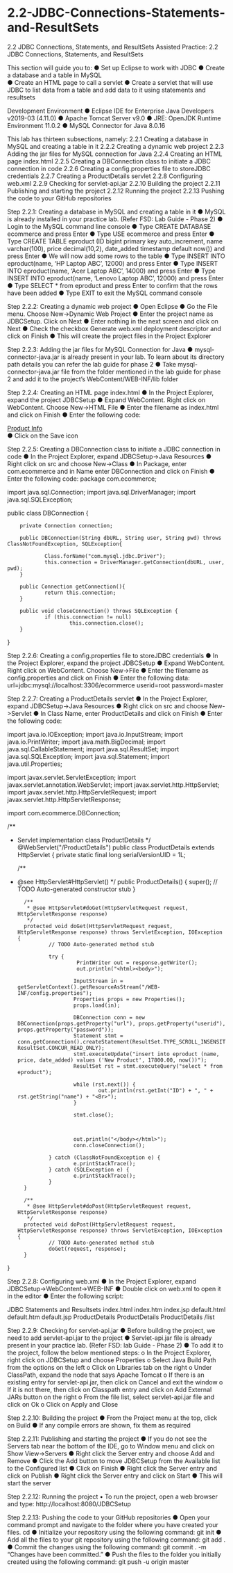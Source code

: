 # 2.2-JDBC-Connections-Statements-and-ResultSets
2.2 JDBC Connections, Statements, and ResultSets
Assisted Practice: 2.2 JDBC Connections, Statements, and ResultSets

This section will guide you to:
●	Set up Eclipse to work with JDBC
●	Create a database and a table in MySQL  
●	Create an HTML page to call a servlet
●	Create a servlet that will use JDBC to list data from a table and add data to it using statements and resultsets

Development Environment
●	Eclipse IDE for Enterprise Java Developers v2019-03 (4.11.0)
●	Apache Tomcat Server v9.0
●	JRE: OpenJDK Runtime Environment 11.0.2
●	MySQL Connector for Java 8.0.16

This lab has thirteen subsections, namely:
2.2.1	Creating a database in MySQL and creating a table in it
2.2.2	Creating a dynamic web project
2.2.3	Adding the jar files for MySQL connection for Java
2.2.4	Creating an HTML page index.html
2.2.5	Creating a DBConnection class to initiate a JDBC connection in code
2.2.6	Creating a config.properties file to storeJDBC credentials
2.2.7	Creating a ProductDetails servlet
2.2.8	Configuring web.xml
2.2.9	Checking for servlet-api.jar
2.2.10	Building the project
2.2.11	Publishing and starting the project
2.2.12	Running the project
2.2.13	Pushing the code to your GitHub repositories


Step 2.2.1: Creating a database in MySQL and creating a table in it
●	MySQL is already installed in your practice lab. (Refer FSD: Lab Guide - Phase 2)
●	Login to the MySQL command line console
●	Type CREATE DATABASE ecommerce and press Enter
●	Type USE ecommerce and press Enter
●	Type CREATE TABLE eproduct (ID bigint primary key auto_increment, name varchar(100), price decimal(10,2), date_added timestamp default now()) and press Enter
●	We will now add some rows to the table
●	Type INSERT INTO eproduct(name, ‘HP Laptop ABC’, 12000) and press Enter
●	Type INSERT INTO eproduct(name, ‘Acer Laptop ABC’, 14000) and press Enter
●	Type INSERT INTO eproduct(name, ‘Lenovo Laptop ABC’, 12000) and press Enter
●	Type SELECT * from eproduct and press Enter to confirm that the rows have been added
●	Type EXIT to exit the MySQL command console

 

Step 2.2.2: Creating a dynamic web project
●	Open Eclipse 
●	Go the File menu. Choose New->Dynamic Web Project
●	Enter the project name as JDBCSetup. Click on Next
●	Enter nothing in the next screen and click on Next
●	Check the checkbox Generate web.xml deployment descriptor and click on Finish
●	This will create the project files in the Project Explorer


Step 2.2.3: Adding the jar files for MySQL Connection for Java
●	mysql-connector-java.jar is already present in your lab. To learn about its directory path details you can refer the lab guide for phase 2
●	Take mysql-connector-java.jar file from the folder mentioned in the lab guide for phase 2 and add it to the project’s WebContent/WEB-INF/lib folder


Step 2.2.4: Creating an HTML page index.html
●	In the Project Explorer, expand the project JDBCSetup
●	Expand WebContent. Right click on WebContent. Choose New->HTML File
●	Enter the filename as index.html and click on Finish
●	Enter the following code:
<!DOCTYPE html>
<html>
<head>
<meta charset="UTF-8">
<title>JDBC Statements and Resultsets</title>
</head>
<body>
<a href="list">Product Info</a><br>

</body>
</html>
●	Click on the Save icon


Step 2.2.5: Creating a DBConnection class to initiate a JDBC connection in code
●	In the Project Explorer, expand JDBCSetup->Java Resources
●	Right click on src and choose New->Class
●	In Package, enter com.ecommerce and in Name enter DBConnection  and click on Finish
●	Enter the following code:
package com.ecommerce;


import java.sql.Connection;
import java.sql.DriverManager;
import java.sql.SQLException;

public class DBConnection {

        private Connection connection;
        
        public DBConnection(String dbURL, String user, String pwd) throws ClassNotFoundException, SQLException{
                
                Class.forName("com.mysql.jdbc.Driver");
                this.connection = DriverManager.getConnection(dbURL, user, pwd);
        }
        
        public Connection getConnection(){
                return this.connection;
        }
        
        public void closeConnection() throws SQLException {
                if (this.connection != null)
                        this.connection.close();
        }
}


Step 2.2.6: Creating a config.properties file to storeJDBC credentials
●	In the Project Explorer, expand the project JDBCSetup
●	Expand WebContent. Right click on WebContent. Choose New->File
●	Enter the filename as config.properties and click on Finish
●	Enter the following data:
url=jdbc:mysql://localhost:3306/ecommerce
userid=root
password=master


Step 2.2.7: Creating a ProductDetails servlet
●	In the Project Explorer, expand JDBCSetup->Java Resources
●	Right click on src and choose New->Servlet
●	In Class Name, enter ProductDetails and click on Finish
●	Enter the following code:

import java.io.IOException;
import java.io.InputStream;
import java.io.PrintWriter;
import java.math.BigDecimal;
import java.sql.CallableStatement;
import java.sql.ResultSet;
import java.sql.SQLException;
import java.sql.Statement;
import java.util.Properties;

import javax.servlet.ServletException;
import javax.servlet.annotation.WebServlet;
import javax.servlet.http.HttpServlet;
import javax.servlet.http.HttpServletRequest;
import javax.servlet.http.HttpServletResponse;

import com.ecommerce.DBConnection;

/**
* Servlet implementation class ProductDetails
*/
@WebServlet("/ProductDetails")
public class ProductDetails extends HttpServlet {
        private static final long serialVersionUID = 1L;
       
    /**
* @see HttpServlet#HttpServlet()
*/
    public ProductDetails() {
        super();
        // TODO Auto-generated constructor stub
    }

        /**
         * @see HttpServlet#doGet(HttpServletRequest request, HttpServletResponse response)
         */
        protected void doGet(HttpServletRequest request, HttpServletResponse response) throws ServletException, IOException {
                // TODO Auto-generated method stub
                
                try {
                         PrintWriter out = response.getWriter();
                         out.println("<html><body>");
                         
                        InputStream in = getServletContext().getResourceAsStream("/WEB-INF/config.properties");
                        Properties props = new Properties();
                        props.load(in);
                        
                        DBConnection conn = new DBConnection(props.getProperty("url"), props.getProperty("userid"), props.getProperty("password"));
                        Statement stmt = conn.getConnection().createStatement(ResultSet.TYPE_SCROLL_INSENSITIVE, ResultSet.CONCUR_READ_ONLY);
                        stmt.executeUpdate("insert into eproduct (name, price, date_added) values ('New Product', 17800.00, now())");
                        ResultSet rst = stmt.executeQuery("select * from eproduct");
                        
                        while (rst.next()) {
                                out.println(rst.getInt("ID") + ", " + rst.getString("name") + "<Br>");
                        }
                        
                        stmt.close();
                        
                        
                        
                        out.println("</body></html>");
                        conn.closeConnection();
                        
                } catch (ClassNotFoundException e) {
                        e.printStackTrace();
                } catch (SQLException e) {
                        e.printStackTrace();
                }
        }

        /**
         * @see HttpServlet#doPost(HttpServletRequest request, HttpServletResponse response)
         */
        protected void doPost(HttpServletRequest request, HttpServletResponse response) throws ServletException, IOException {
                // TODO Auto-generated method stub
                doGet(request, response);
        }

}


Step 2.2.8: Configuring web.xml
●	In the Project Explorer, expand JDBCSetup->WebContent->WEB-INF
●	Double click on web.xml to open it in the editor
●	Enter the following script:
<?xml version="1.0" encoding="UTF-8"?>
<web-app xmlns:xsi="http://www.w3.org/2001/XMLSchema-instance" xmlns="http://xmlns.jcp.org/xml/ns/javaee" xsi:schemaLocation="http://xmlns.jcp.org/xml/ns/javaee http://xmlns.jcp.org/xml/ns/javaee/web-app_4_0.xsd" id="WebApp_ID" version="4.0">
  <display-name>JDBC Statements and Resultsets</display-name>
  <welcome-file-list>
    <welcome-file>index.html</welcome-file>
    <welcome-file>index.htm</welcome-file>
    <welcome-file>index.jsp</welcome-file>
    <welcome-file>default.html</welcome-file>
    <welcome-file>default.htm</welcome-file>
    <welcome-file>default.jsp</welcome-file>
  </welcome-file-list>
  <servlet>
    <servlet-name>ProductDetails</servlet-name>
    <servlet-class>ProductDetails</servlet-class>
  </servlet>
  <servlet-mapping>
    <servlet-name>ProductDetails</servlet-name>
    <url-pattern>/list</url-pattern>
  </servlet-mapping>
  
</web-app>

Step 2.2.9: Checking for servlet-api.jar
●	Before building the project, we need to add servlet-api.jar to the project
●	Servlet-api.jar file is already present in your practice lab. (Refer FSD: lab Guide - Phase 2)
●	To add it to the project, follow the below mentioned steps:
o	In the Project Explorer, right click on JDBCSetup and choose Properties
o	Select Java Build Path from the options on the left
o	Click on Libraries tab on the right
o	Under ClassPath, expand the node that says Apache Tomcat
o	If there is an existing entry for servlet-api.jar, then click on Cancel and exit the window
o	If it is not there, then click on Classpath entry and click on Add External JARs button on the right
o	From the file list, select servlet-api.jar file and click on Ok
o	Click on Apply and Close


Step 2.2.10: Building the project
●	From the Project menu at the top, click on Build
●	If any compile errors are shown, fix them as required


Step 2.2.11: Publishing and starting the project
●	If you do not see the Servers tab near the bottom of the IDE, go to Window menu and click on Show View->Servers
●	Right click the Server entry and choose Add and Remove
●	Click the Add button to move JDBCSetup from the Available list to the Configured list
●	Click on Finish
●	Right click the Server entry and click on Publish
●	Right click the Server entry and click on Start
●	This will start the server



Step 2.2.12: Running the project
•	To run the project, open a web browser and type: http://localhost:8080/JDBCSetup


Step 2.2.13: Pushing the code to your GitHub repositories
●	Open your command prompt and navigate to the folder where you have created your files.
cd <folder path>
●	Initialize your repository using the following command:
git init
●	Add all the files to your git repository using the following command:
git add .
●	Commit the changes using the following command:
git commit .  -m “Changes have been committed.”
●	Push the files to the folder you initially created using the following command:
git push -u origin master


